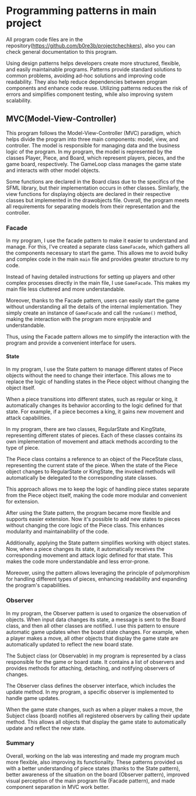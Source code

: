# Programming patterns in main project

All program code files are in the repository(https://github.com/b0re3b/projectchechkers), also you can check general documentation to this program.

Using design patterns helps developers create more structured, flexible, and easily maintainable programs. Patterns provide standard solutions to common problems, avoiding ad-hoc solutions and improving code readability. They also help reduce dependencies between program components and enhance code reuse. Utilizing patterns reduces the risk of errors and simplifies component testing, while also improving system scalability.

## MVC(Model-View-Controller)
This program follows the Model-View-Controller (MVC) paradigm, which helps divide the program into three main components: model, view, and controller. The model is responsible for managing data and the business logic of the program. In my program, the model is represented by the classes Player, Piece, and Board, which represent players, pieces, and the game board, respectively. The GameLoop class manages the game state and interacts with other model objects.

Some functions are declared in the Board class due to the specifics of the SFML library, but their implementation occurs in other classes. Similarly, the view functions for displaying objects are declared in their respective classes but implemented in the drawobjects file. Overall, the program meets all requirements for separating models from their representation and the controller.

### Facade

In my program, I use the facade pattern to make it easier to understand and manage. For this, I've created a separate class `GameFacade`, which gathers all the components necessary to start the game. This allows me to avoid bulky and complex code in the main `main` file and provides greater structure to my code.

Instead of having detailed instructions for setting up players and other complex processes directly in the main file, I use `GameFacade`. This makes my main file less cluttered and more understandable.

Moreover, thanks to the Facade pattern, users can easily start the game without understanding all the details of the internal implementation. They simply create an instance of `GameFacade` and call the `runGame()` method, making the interaction with the program more enjoyable and understandable.

Thus, using the Facade pattern allows me to simplify the interaction with the program and provide a convenient interface for users.
#### State

In my program, I use the State pattern to manage different states of Piece objects without the need to change their interface. This allows me to replace the logic of handling states in the Piece object without changing the object itself.

When a piece transitions into different states, such as regular or king, it automatically changes its behavior according to the logic defined for that state. For example, if a piece becomes a king, it gains new movement and attack capabilities.

In my program, there are two classes, RegularState and KingState, representing different states of pieces. Each of these classes contains its own implementation of movement and attack methods according to the type of piece.

The Piece class contains a reference to an object of the PieceState class, representing the current state of the piece. When the state of the Piece object changes to RegularState or KingState, the invoked methods will automatically be delegated to the corresponding state classes.

This approach allows me to keep the logic of handling piece states separate from the Piece object itself, making the code more modular and convenient for extension.

After using the State pattern, the program became more flexible and supports easier extension. Now it's possible to add new states to pieces without changing the core logic of the Piece class. This enhances modularity and maintainability of the code.

Additionally, applying the State pattern simplifies working with object states. Now, when a piece changes its state, it automatically receives the corresponding movement and attack logic defined for that state. This makes the code more understandable and less error-prone.

Moreover, using the pattern allows leveraging the principle of polymorphism for handling different types of pieces, enhancing readability and expanding the program's capabilities.
### Observer

In my program, the Observer pattern is used to organize the observation of objects. When input data changes its state, a message is sent to the Board class, and then all other classes are notified. I use this pattern to ensure automatic game updates when the board state changes. For example, when a player makes a move, all other objects that display the game state are automatically updated to reflect the new board state.

The Subject class (or Observable) in my program is represented by a class responsible for the game or board state. It contains a list of observers and provides methods for attaching, detaching, and notifying observers of changes.

The Observer class defines the observer interface, which includes the update method. In my program, a specific observer is implemented to handle game updates.

When the game state changes, such as when a player makes a move, the Subject class (board) notifies all registered observers by calling their update method. This allows all objects that display the game state to automatically update and reflect the new state.
### Summary
Overall, working on the lab was interesting and made my program much more flexible, also improving its functionality. These patterns provided us with a better understanding of piece states (thanks to the State pattern), better awareness of the situation on the board (Observer pattern), improved visual perception of the main program file (Facade pattern), and made component separation in MVC work better.
